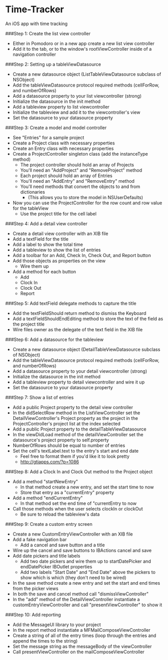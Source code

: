 Time-Tracker
============

An iOS app with time tracking

###Step 1: Create the list view controller
- Either in Pomodoro or in a new app create a new list view controller
- Add it to the tab, or to the window's rootViewController inside of a navigation controller

###Step 2: Setting up a tableViewDatasource
- Create a new datasource object (ListTableViewDatasource subclass of NSObject)
- Add the tableViewDatasource protocol required methods (cellForRow, and numberOfRows)
- Add a datasource property to your list viewcontroller (strong)
- Initialize the datasource in the init method
- Add a tableview property to list viewcontroller
- Initialize the tableview and add it to the viewcontroller's view
- Set the datasource to your datasource property

###Step 3: Create a model and model controller
- See "Entries" for a sample project
- Create a Project class with necessary properties
- Create an Entry class with necessary properties
- Create a ProjectController singleton class (add the instanceType method)
  - The project controller should hold an array of Projects
  - You'll need an "AddProject" and "RemoveProject" method
  - Each project should hold an array of Entries
  - You'll need an "AddEntry" and "RemoveEntry" method
  - You'll need methods that convert the objects to and from dictionaries
    - (This allows you to store the model in NSUserDefaults)
- Now you can use the ProjectController for the row count and row value for the tableView
  - Use the project title for the cell label

###Step 4: Add a detail view controller
- Create a detail view controller with an XIB file
- Add a textField for the title
- Add a label to show the total time
- Add a tableview to show the list of entries
- Add a toolbar for an Add, Check In, Check Out, and Report button
- Add those objects as properties on the view
  - Wire them up
- Add a method for each button
  - Add
  - Clock In
  - Clock Out
  - Report

###Step 5: Add textField delegate methods to capture the title
- Add the textFieldShould return method to dismiss the Keyboard
- Add a textFieldShouldEndEditing method to store the text of the field as the project title
- Wire files owner as the delegate of the text field in the XIB file

###Step 6: Add a datasource for the tableview
- Create a new datasource object (DetailTableViewDatasource subclass of NSObject)
- Add the tableViewDatasource protocol required methods  (cellForRow, and numberOfRows)
- Add a datasource property to your detail viewcontroller (strong)
- Initialize the datasource in the init method
- Add a tableview property to detail viewcontroller and wire it up
- Set the datasource to your datasource property

###Step 7: Show a list of entries
- Add a public Project property to the detail view controller
- In the didSelectRow method in the ListViewController set the DetailViewController's Project property as the project in the ProjectController's project list at the index selected
- Add a public Project property to the detailTableViewDatasource
- In the viewDidLoad method of the detailViewController set the datasource's project property to self.property
- NumberOfRows should be equal to number of entries
- Set the cell's textLabel.text to the entry's start and end date
  - Feel free to format them if you'd like it to look pretty 
  - http://gtiapps.com/?p=1086

###Step 8: Add a Clock In and Clock Out method to the Project object
- Add a method "startNewEntry"
  - In that method create a new entry, and set the start time to now
  - Store that entry as a "currentEntry" property
- Add a method "endCurrentEntry"
  - In that method set the end time of "currentEntry to now
- Call those methods when the user selects clockIn or clockOut
  - Be sure to reload the tableview's data

###Step 9: Create a custom entry screen
- Create a new CustomEntryViewController with an XIB file
- Add a fake navigation bar 
  - Add a cancel and save button and a title
- Wire up the cancel and save buttons to IBActions cancel and save
- Add date pickers and title labels
  - Add two date pickers and wire them up to startDatePicker and endDatePicker IBOutlet properties
  - Add two labels "Start Date" and "End Date" above the pickers to show which is which (they don't need to be wired)
- In the save method create a new entry and set the start and end times from the picker views
- In both the save and cancel method call "dismissViewController"
- In the "add" method of the DetailViewController instantiate a customEntryViewController and call "presentViewController" to show it

###Step 10: Add reporting
- Add the MessageUI library to your project
- In the report method instantiate a MFMailComposeViewController 
- Create a string of all of the entry times (loop through the entries and append the times to the string)
- Set the message string as the messageBody of the viewController
- Call presentViewController on the mailComposeViewController

